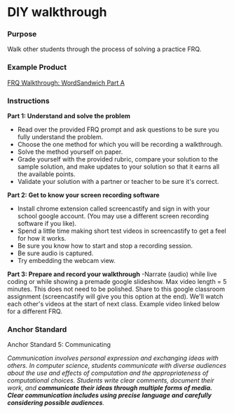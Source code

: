 # DIY walkthrough

### Purpose
Walk other students through the process of solving a practice FRQ.


### Example Product
[FRQ Walkthrough: WordSandwich Part A](https://drive.google.com/file/d/1iKNv5Tp6DO0FzHsrNR6Tp82C6JKFEgB8/view?usp=sharing)


### Instructions
__Part 1: Understand and solve the problem__
- Read over the provided FRQ prompt and ask questions to be sure you fully understand the problem.
- Choose the one method for which you will be recording a walkthrough.
- Solve the method yourself on paper.
- Grade yourself with the provided rubric, compare your solution to the sample solution, and make updates to your solution so that it earns all the available points.
- Validate your solution with a partner or teacher to be sure it's correct.

__Part 2: Get to know your screen recording software__
- Install chrome extension called screencastify and sign in with your school google account. (You may use a different screen recording software if you like).
- Spend a little time making short test videos in screencastify to get a feel for how it works.
- Be sure you know how to start and stop a recording session.
- Be sure audio is captured.
- Try embedding the webcam view.

__Part 3: Prepare and record your walkthrough__
-Narrate (audio) while live coding or while showing a premade google slideshow.
Max video length = 5 minutes.
This does not need to be polished.
Share to this google classroom assignment (screencastify will give you this option at the end).
We'll watch each other's videos at the start of next class.
Example video linked below for a different FRQ.


### Anchor Standard
Anchor Standard 5: Communicating

_Communication involves personal expression and exchanging ideas with others. In computer science, students communicate with diverse audiences about the use and effects of computation and the appropriateness of computational choices. Students write clear comments, document their work, and __communicate their ideas through multiple forms of media. Clear communication includes using precise language and carefully considering possible audiences__._
